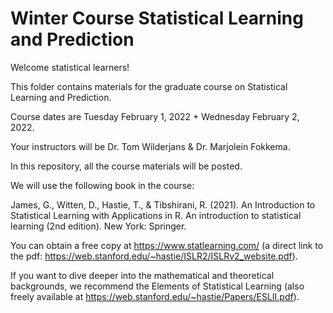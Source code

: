 Winter Course Statistical Learning and Prediction
========================================================

Welcome statistical learners!

This folder contains materials for the graduate course on Statistical Learning and Prediction.

Course dates are Tuesday February 1, 2022 + Wednesday February 2, 2022.

Your instructors will be Dr. Tom Wilderjans & Dr. Marjolein Fokkema.

In this repository, all the course materials will be posted.

We will use the following book in the course:

James, G., Witten, D., Hastie, T., & Tibshirani, R. (2021). An Introduction to Statistical Learning with Applications in R. An introduction to statistical learning (2nd edition). New York: Springer.

You can obtain a free copy at https://www.statlearning.com/ (a direct link to the pdf: https://web.stanford.edu/~hastie/ISLR2/ISLRv2_website.pdf).

If you want to dive deeper into the mathematical and theoretical backgrounds, we recommend the Elements of Statistical Learning (also freely available at https://web.stanford.edu/~hastie/Papers/ESLII.pdf).
